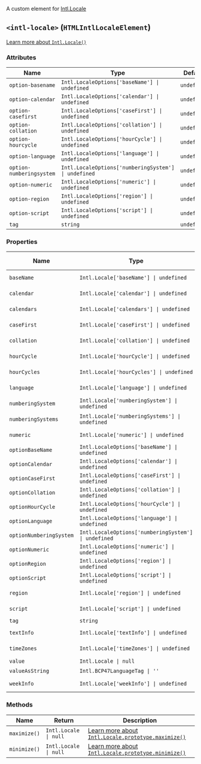 A custom element for [Intl.Locale](https://developer.mozilla.org/en-US/docs/Web/JavaScript/Reference/Global_Objects/Intl/Locale)

## `<intl-locale>` (`HTMLIntlLocaleElement`)

[Learn more about `Intl.Locale()`](http://developer.mozilla.org/en-US/docs/Web/JavaScript/Reference/Global_Objects/Intl/Locale/Locale)

### Attributes

| Name                     | Type                                                 | Default     | Description | Property                |
| ------------------------ | ---------------------------------------------------- | ----------- | ----------- | ----------------------- |
| `option-basename`        | `Intl.LocaleOptions['baseName'] \| undefined`        | `undefined` |             | `optionBaseName`        |
| `option-calendar`        | `Intl.LocaleOptions['calendar'] \| undefined`        | `undefined` |             | `optionCalendar`        |
| `option-casefirst`       | `Intl.LocaleOptions['caseFirst'] \| undefined`       | `undefined` |             | `optionCaseFirst`       |
| `option-collation`       | `Intl.LocaleOptions['collation'] \| undefined`       | `undefined` |             | `optionCollation`       |
| `option-hourcycle`       | `Intl.LocaleOptions['hourCycle'] \| undefined`       | `undefined` |             | `optionHourCycle`       |
| `option-language`        | `Intl.LocaleOptions['language'] \| undefined`        | `undefined` |             | `optionLanguage`        |
| `option-numberingsystem` | `Intl.LocaleOptions['numberingSystem'] \| undefined` | `undefined` |             | `optionNumberingSystem` |
| `option-numeric`         | `Intl.LocaleOptions['numeric'] \| undefined`         | `undefined` |             | `optionNumeric`         |
| `option-region`          | `Intl.LocaleOptions['region'] \| undefined`          | `undefined` |             | `optionRegion`          |
| `option-script`          | `Intl.LocaleOptions['script'] \| undefined`          | `undefined` |             | `optionScript`          |
| `tag`                    | `string`                                             | `undefined` |             | `tag`                   |

### Properties

| Name                    | Type                                                 | Default     | Read only? | Description                                                                                                                                                               | Attribute                |
| ----------------------- | ---------------------------------------------------- | ----------- | ---------- | ------------------------------------------------------------------------------------------------------------------------------------------------------------------------- | ------------------------ |
| `baseName`              | `Intl.Locale['baseName'] \| undefined`               | `undefined` | Yes        | [Learn more about `Intl.Locale.prototype.baseName`](http://developer.mozilla.org/en-US/docs/Web/JavaScript/Reference/Global_Objects/Intl/Locale/baseName)                 |                          |
| `calendar`              | `Intl.Locale['calendar'] \| undefined`               | `undefined` | Yes        | [Learn more about `Intl.Locale.prototype.calendar`](http://developer.mozilla.org/en-US/docs/Web/JavaScript/Reference/Global_Objects/Intl/Locale/calendar)                 |                          |
| `calendars`             | `Intl.Locale['calendars'] \| undefined`              | `undefined` | Yes        | [Learn more about `Intl.Locale.prototype.calendars`](http://developer.mozilla.org/en-US/docs/Web/JavaScript/Reference/Global_Objects/Intl/Locale/calendars)               |                          |
| `caseFirst`             | `Intl.Locale['caseFirst'] \| undefined`              | `undefined` | Yes        | [Learn more about `Intl.Locale.prototype.caseFirst`](http://developer.mozilla.org/en-US/docs/Web/JavaScript/Reference/Global_Objects/Intl/Locale/caseFirst)               |                          |
| `collation`             | `Intl.Locale['collation'] \| undefined`              | `undefined` | Yes        | [Learn more about `Intl.Locale.prototype.collation`](http://developer.mozilla.org/en-US/docs/Web/JavaScript/Reference/Global_Objects/Intl/Locale/collation)               |                          |
| `hourCycle`             | `Intl.Locale['hourCycle'] \| undefined`              | `undefined` | Yes        | [Learn more about `Intl.Locale.prototype.hourCycle`](http://developer.mozilla.org/en-US/docs/Web/JavaScript/Reference/Global_Objects/Intl/Locale/hourCycle)               |                          |
| `hourCycles`            | `Intl.Locale['hourCycles'] \| undefined`             | `undefined` | Yes        | [Learn more about `Intl.Locale.prototype.hourCycles`](http://developer.mozilla.org/en-US/docs/Web/JavaScript/Reference/Global_Objects/Intl/Locale/hourCycles)             |                          |
| `language`              | `Intl.Locale['language'] \| undefined`               | `undefined` | Yes        | [Learn more about `Intl.Locale.prototype.language`](http://developer.mozilla.org/en-US/docs/Web/JavaScript/Reference/Global_Objects/Intl/Locale/language)                 |                          |
| `numberingSystem`       | `Intl.Locale['numberingSystem'] \| undefined`        | `undefined` | Yes        | [Learn more about `Intl.Locale.prototype.numberingSystem`](http://developer.mozilla.org/en-US/docs/Web/JavaScript/Reference/Global_Objects/Intl/Locale/numberingSystem)   |                          |
| `numberingSystems`      | `Intl.Locale['numberingSystems'] \| undefined`       | `undefined` | Yes        | [Learn more about `Intl.Locale.prototype.numberingSystems`](http://developer.mozilla.org/en-US/docs/Web/JavaScript/Reference/Global_Objects/Intl/Locale/numberingSystems) |                          |
| `numeric`               | `Intl.Locale['numeric'] \| undefined`                | `undefined` | Yes        | [Learn more about `Intl.Locale.prototype.numeric`](http://developer.mozilla.org/en-US/docs/Web/JavaScript/Reference/Global_Objects/Intl/Locale/numeric)                   |                          |
| `optionBaseName`        | `Intl.LocaleOptions['baseName'] \| undefined`        | `undefined` |            |                                                                                                                                                                           | `option-basename`        |
| `optionCalendar`        | `Intl.LocaleOptions['calendar'] \| undefined`        | `undefined` |            |                                                                                                                                                                           | `option-calendar`        |
| `optionCaseFirst`       | `Intl.LocaleOptions['caseFirst'] \| undefined`       | `undefined` |            |                                                                                                                                                                           | `option-casefirst`       |
| `optionCollation`       | `Intl.LocaleOptions['collation'] \| undefined`       | `undefined` |            |                                                                                                                                                                           | `option-collation`       |
| `optionHourCycle`       | `Intl.LocaleOptions['hourCycle'] \| undefined`       | `undefined` |            |                                                                                                                                                                           | `option-hourcycle`       |
| `optionLanguage`        | `Intl.LocaleOptions['language'] \| undefined`        | `undefined` |            |                                                                                                                                                                           | `option-language`        |
| `optionNumberingSystem` | `Intl.LocaleOptions['numberingSystem'] \| undefined` | `undefined` |            |                                                                                                                                                                           | `option-numberingsystem` |
| `optionNumeric`         | `Intl.LocaleOptions['numeric'] \| undefined`         | `undefined` |            |                                                                                                                                                                           | `option-numeric`         |
| `optionRegion`          | `Intl.LocaleOptions['region'] \| undefined`          | `undefined` |            |                                                                                                                                                                           | `option-region`          |
| `optionScript`          | `Intl.LocaleOptions['script'] \| undefined`          | `undefined` |            |                                                                                                                                                                           | `option-script`          |
| `region`                | `Intl.Locale['region'] \| undefined`                 | `undefined` | Yes        | [Learn more about `Intl.Locale.prototype.region`](http://developer.mozilla.org/en-US/docs/Web/JavaScript/Reference/Global_Objects/Intl/Locale/region)                     |                          |
| `script`                | `Intl.Locale['script'] \| undefined`                 | `undefined` | Yes        | [Learn more about `Intl.Locale.prototype.script`](http://developer.mozilla.org/en-US/docs/Web/JavaScript/Reference/Global_Objects/Intl/Locale/script)                     |                          |
| `tag`                   | `string`                                             | `undefined` |            |                                                                                                                                                                           | `tag`                    |
| `textInfo`              | `Intl.Locale['textInfo'] \| undefined`               | `undefined` | Yes        | [Learn more about `Intl.Locale.prototype.textInfo`](http://developer.mozilla.org/en-US/docs/Web/JavaScript/Reference/Global_Objects/Intl/Locale/textInfo)                 |                          |
| `timeZones`             | `Intl.Locale['timeZones'] \| undefined`              | `undefined` | Yes        | [Learn more about `Intl.Locale.prototype.timeZones`](http://developer.mozilla.org/en-US/docs/Web/JavaScript/Reference/Global_Objects/Intl/Locale/timeZones)               |                          |
| `value`                 | `Intl.Locale \| null`                                | `undefined` | Yes        |                                                                                                                                                                           |                          |
| `valueAsString`         | `Intl.BCP47LanguageTag \| ''`                        | `undefined` | Yes        |                                                                                                                                                                           |                          |
| `weekInfo`              | `Intl.Locale['weekInfo'] \| undefined`               | `undefined` | Yes        | [Learn more about `Intl.Locale.prototype.weekInfo`](http://developer.mozilla.org/en-US/docs/Web/JavaScript/Reference/Global_Objects/Intl/Locale/weekInfo)                 |                          |

### Methods

| Name         | Return                | Description                                                                                                                                                 |
| ------------ | --------------------- | ----------------------------------------------------------------------------------------------------------------------------------------------------------- |
| `maximize()` | `Intl.Locale \| null` | [Learn more about `Intl.Locale.prototype.maximize()`](http://developer.mozilla.org/en-US/docs/Web/JavaScript/Reference/Global_Objects/Intl/Locale/maximize) |
| `minimize()` | `Intl.Locale \| null` | [Learn more about `Intl.Locale.prototype.minimize()`](http://developer.mozilla.org/en-US/docs/Web/JavaScript/Reference/Global_Objects/Intl/Locale/minimize) |
